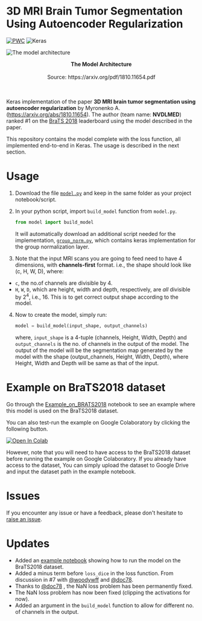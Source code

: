 # 3D MRI Brain Tumor Segmentation Using Autoencoder Regularization

[![PWC](https://img.shields.io/endpoint.svg?url=https://paperswithcode.com/badge/3d-mri-brain-tumor-segmentation-using/brain-tumor-segmentation-on-brats-2018)](https://paperswithcode.com/sota/brain-tumor-segmentation-on-brats-2018?p=3d-mri-brain-tumor-segmentation-using)
![Keras](https://img.shields.io/badge/Implemented%20in-Keras-red.svg)

![The model architecture](https://www.suyogjadhav.com/images/misc/brats2018_sota_model.png)
<center><b>The Model Architecture</b></center><br /><center>Source: https://arxiv.org/pdf/1810.11654.pdf</center>
<br /><br />

Keras implementation of the paper <b>3D MRI brain tumor segmentation using autoencoder regularization</b> by Myronenko A. (https://arxiv.org/abs/1810.11654). The author (team name: <b>NVDLMED</b>) ranked #1 on the <a href="https://www.med.upenn.edu/sbia/brats2018/" target="_blank">BraTS 2018</a> leaderboard using the model described in the paper.

This repository contains the model complete with the loss function, all implemented end-to-end in Keras. The usage is described in the next section.

# Usage
1. Download the file [`model.py`](model.py) and keep in the same folder as your project notebook/script.

2. In your python script, import `build_model` function from `model.py`.

   ```python
   from model import build_model
   ```

   It will automatically download an additional script needed for the implementation, [`group_norm.py`](https://github.com/titu1994/Keras-Group-Normalization/blob/master/group_norm.py), which contains keras implementation for the group normalization layer.

3. Note that the input MRI scans you are going to feed need to have 4 dimensions, with <b>channels-first</b> format. i.e., the shape should look like (c, H, W, D), where:
- `c`, the no.of channels are divisible by 4.
- `H`, `W`, `D`, which are height, width and depth, respectively, are _all_ divisible by 2<sup>4</sup>, i.e., 16.
 This is to get correct output shape according to the model.

4. Now to create the model, simply run:

   ```python
   model = build_model(input_shape, output_channels)
   ```

   where, `input_shape` is a 4-tuple (channels, Height, Width, Depth) and `output_channels` is the no. of channels in the output of the model.
   The output of the model will be the segmentation map generated by the model with the shape (output_channels, Height, Width, Depth), where Height, Width and Depth will be same as that of the input.

# Example on BraTS2018 dataset

Go through the [Example_on_BRATS2018](Example_on_BRATS2018.ipynb) notebook to see an example where this model is used on the BraTS2018 dataset.

You can also test-run the example on Google Colaboratory by clicking the following button.

[![Open In Colab](https://colab.research.google.com/assets/colab-badge.svg)](https://colab.research.google.com/github/IAmSuyogJadhav/3d-mri-brain-tumor-segmentation-using-autoencoder-regularization/blob/master/Example_on_BRATS2018.ipynb)

However, note that you will need to have access to the BraTS2018 dataset before running the example on Google Colaboratory. If you already have access to the dataset, You can simply upload the dataset to Google Drive and input the dataset path in the example notebook.

# Issues

If you encounter any issue or have a feedback, please don't hesitate to [raise an issue](https://github.com/IAmSuyogJadhav/3d-mri-brain-tumor-segmentation-using-autoencoder-regularization/issues/new).

# Updates
- Added an [example notebook](Example_on_BRATS2018.ipynb) showing how to run the model on the BraTS2018 dataset.
- Added a minus term before `loss_dice` in the loss function. From discussion in #7 with [@woodywff](https://github.com/woodywff) and [@doc78](https://github.com/doc78).
- Thanks to [@doc78](https://github.com/doc78) , the NaN loss problem has been permanently fixed.
- The NaN loss problem has now been fixed (clipping the activations for now).
- Added an argument in the `build_model` function to allow for different no. of channels in the output.

